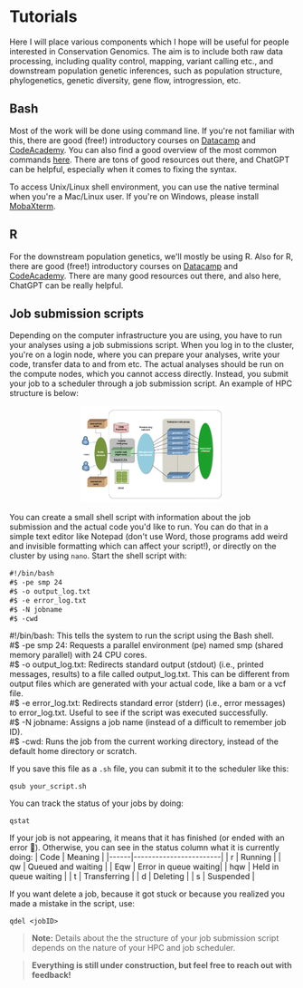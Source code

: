 # Tutorials

Here I will place various components which I hope will be useful for people interested in Conservation Genomics. The aim is to include both raw data processing, including quality control, mapping, variant calling etc., and downstream population genetic inferences, such as population structure, phylogenetics, genetic diversity, gene flow, introgression, etc. 

## Bash

Most of the work will be done using command line. If you're not familiar with this, there are good (free!) introductory courses on [Datacamp](https://app.datacamp.com/learn/courses/introduction-to-bash-scripting]) and [CodeAcademy](https://www.codecademy.com/learn/learn-the-command-line). You can also find a good overview of the most common commands [here](https://ryanstutorials.net/linuxtutorial/navigation.php). There are tons of good resources out there, and ChatGPT can be helpful, especially when it comes to fixing the syntax.

To access Unix/Linux shell environment, you can use the native terminal when you're a Mac/Linux user. If you're on Windows, please install [MobaXterm](https://mobaxterm.mobatek.net/).

## R

For the downstream population genetics, we'll mostly be using R. Also for R, there are good (free!) introductory courses on [Datacamp](https://app.datacamp.com/learn/courses/free-introduction-to-r) and [CodeAcademy](https://www.codecademy.com/learn/learn-r). There are many good resources out there, and also here, ChatGPT can be really helpful.

## Job submission scripts

Depending on the computer infrastructure you are using, you have to run your analyses using a job submissions script. When you log in to the cluster, you're on a login node, where you can prepare your analyses, write your code, transfer data to and from etc. The actual analyses should be run on the compute nodes, which you cannot access directly. Instead, you submit your job to a scheduler through a job submission script. An example of HPC structure is below:  
<div align="center">
  <img src="Images/server_structure.png" alt="pakeeza" width="50%">
</div>

You can create a small shell script with information about the job submission and the actual code you'd like to run. You can do that in a simple text editor like Notepad (don't use Word, those programs add weird and invisible formatting which can affect your script!), or directly on the cluster by using `nano`. Start the shell script with:
```
#!/bin/bash 
#$ -pe smp 24 
#$ -o output_log.txt 
#$ -e error_log.txt
#$ -N jobname
#$ -cwd
```

#!/bin/bash: This tells the system to run the script using the Bash shell.  
#$ -pe smp 24: Requests a parallel environment (pe) named smp (shared memory parallel) with 24 CPU cores.  
#$ -o output_log.txt: Redirects standard output (stdout) (i.e., printed messages, results) to a file called output_log.txt. This can be different from output files which are generated with your actual code, like a bam or a vcf file.  
#$ -e error_log.txt: Redirects standard error (stderr) (i.e., error messages) to error_log.txt. Useful to see if the script was executed successfully.  
#$ -N jobname: Assigns a job name (instead of a difficult to remember job ID).  
#$ -cwd: Runs the job from the current working directory, instead of the default home directory or scratch.  

If you save this file as a `.sh` file, you can submit it to the scheduler like this:
```
qsub your_script.sh
```

You can track the status of your jobs by doing:
```
qstat
```

If your job is not appearing, it means that it has finished (or ended with an error :grimacing:). Otherwise, you can see in the status column what it is currently doing:
| Code | Meaning               |
|------|------------------------|
| r    | Running               |
| qw   | Queued and waiting    |
| Eqw  | Error in queue waiting|
| hqw  | Held in queue waiting |
| t    | Transferring          |
| d    | Deleting              |
| s    | Suspended             |

If you want delete a job, because it got stuck or because you realized you made a mistake in the script, use:
```
qdel <jobID>
```

>**Note:** Details about the the structure of your job submission script depends on the nature of your HPC and job scheduler.


>**Everything is still under construction, but feel free to reach out with feedback!**
